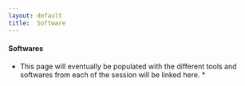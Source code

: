 ```yaml
---
layout: default
title:  Software
---
```


#### Softwares

* This page will eventually be populated with the different tools and softwares from each of the session will be linked here. *
